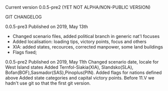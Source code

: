 Current version 0.0.5-pre2 (YET NOT ALPHA/NON-PUBLIC VERSION)  

GIT CHANGELOG 

0.0.5-pre3
Published on 2019, May 13th  
<ul>
<li>Changed scenario files, added political branch in generic nat'l focuses</li>
<li>Added localisation: loading tips, victory points, focus and others</li>
<li>XIA: added states, recources, corrected manpower, some land buildings</li>
<li>Flags fixed;</li>
</ul>  
0.0.5-pre2  
Published on 2019, May 11th  
Changed scenario date, locale for West Island states  
Added Ternfol-Siakia(XIA), Slandsko(SLA), Bofan(BOF),Sasmador(SAS),Pinoplus(PIN).  
Added flags for nations defined above  
Added state categories and capital victory points.  
Before 11.V we hadn't use git so that the first git version.  